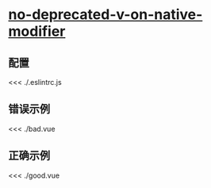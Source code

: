 
# [no-deprecated-v-on-native-modifier](https://eslint.vuejs.org/rules/no-deprecated-v-on-native-modifier.html)

## 配置

<<< ./.eslintrc.js

## 错误示例

<<< ./bad.vue

## 正确示例

<<< ./good.vue
        